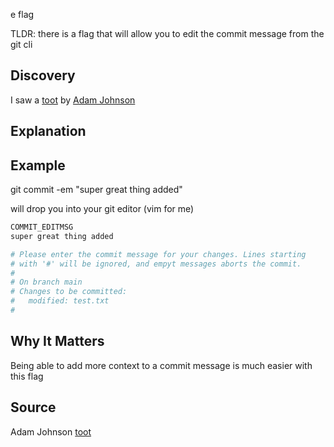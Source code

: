 e flag

TLDR: there is a flag that will allow you to edit the commit message from the git cli

## Discovery

I saw a [toot](https://fosstodon.org/@adamchainz/113834928721335263) by [Adam Johnson](https://fosstodon.org/@adamchainz/)

## Explanation

## Example

git commit -em "super great thing added"

will drop you into your git editor (vim for me)

```bash
COMMIT_EDITMSG
super great thing added

# Please enter the commit message for your changes. Lines starting
# with '#' will be ignored, and empyt messages aborts the commit.
#
# On branch main
# Changes to be committed:
#   modified: test.txt
# 
```

## Why It Matters

Being able to add more context to a commit message is much easier with this flag

## Source
Adam Johnson [toot](https://fosstodon.org/@adamchainz/113834928721335263)